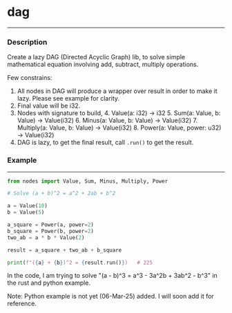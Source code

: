 
# dag

----

### Description

Create a lazy DAG (Directed Acyclic Graph) lib, to solve simple mathematical equation involving add, subtract, multiply operations.

Few constrains:
1. All nodes in DAG will produce a wrapper over result in order to make it lazy. Please see example for clarity.
2. Final value will be i32.
3. Nodes with signature to build,
   4. Value(a: i32) -> i32
   5. Sum(a: Value, b: Value) -> Value(i32)
   6. Minus(a: Value, b: Value) -> Value(i32)
   7. Multiply(a: Value, b: Value) -> Value(i32)
   8. Power(a: Value, power: u32) -> Value(i32)
4. DAG is lazy, to get the final result, call `.run()` to get the result.

### Example

----

```python
from nodes import Value, Sum, Minus, Multiply, Power

# Solve (a + b)^2 = a^2 + 2ab + b^2

a = Value(10)
b = Value(5)

a_square = Power(a, power=2)
b_square = Power(b, power=2)
two_ab = a * b * Value(2)

result = a_square + two_ab + b_square

print(f"({a} + {b})^2 = {result.run()})   # 225 
```

In the code, I am trying to solve "(a - b)^3 = a^3 - 3a^2b + 3ab^2 - b^3" in the rust and python example.

Note: Python example is not yet (06-Mar-25) added. I will soon add it for reference.